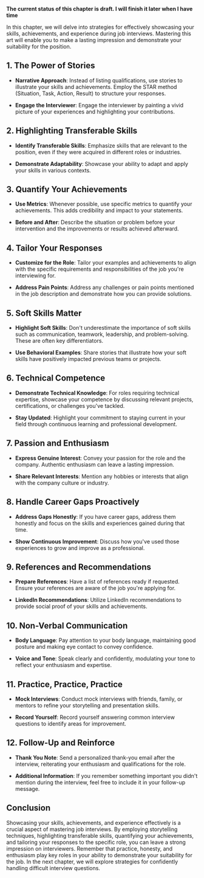 **The current status of this chapter is draft. I will finish it later when I have time**

In this chapter, we will delve into strategies for effectively showcasing your skills, achievements, and experience during job interviews. Mastering this art will enable you to make a lasting impression and demonstrate your suitability for the position.

**1. The Power of Stories**
---------------------------

* **Narrative Approach**: Instead of listing qualifications, use stories to illustrate your skills and achievements. Employ the STAR method (Situation, Task, Action, Result) to structure your responses.

* **Engage the Interviewer**: Engage the interviewer by painting a vivid picture of your experiences and highlighting your contributions.

**2. Highlighting Transferable Skills**
---------------------------------------

* **Identify Transferable Skills**: Emphasize skills that are relevant to the position, even if they were acquired in different roles or industries.

* **Demonstrate Adaptability**: Showcase your ability to adapt and apply your skills in various contexts.

**3. Quantify Your Achievements**
---------------------------------

* **Use Metrics**: Whenever possible, use specific metrics to quantify your achievements. This adds credibility and impact to your statements.

* **Before and After**: Describe the situation or problem before your intervention and the improvements or results achieved afterward.

**4. Tailor Your Responses**
----------------------------

* **Customize for the Role**: Tailor your examples and achievements to align with the specific requirements and responsibilities of the job you're interviewing for.

* **Address Pain Points**: Address any challenges or pain points mentioned in the job description and demonstrate how you can provide solutions.

**5. Soft Skills Matter**
-------------------------

* **Highlight Soft Skills**: Don't underestimate the importance of soft skills such as communication, teamwork, leadership, and problem-solving. These are often key differentiators.

* **Use Behavioral Examples**: Share stories that illustrate how your soft skills have positively impacted previous teams or projects.

**6. Technical Competence**
---------------------------

* **Demonstrate Technical Knowledge**: For roles requiring technical expertise, showcase your competence by discussing relevant projects, certifications, or challenges you've tackled.

* **Stay Updated**: Highlight your commitment to staying current in your field through continuous learning and professional development.

**7. Passion and Enthusiasm**
-----------------------------

* **Express Genuine Interest**: Convey your passion for the role and the company. Authentic enthusiasm can leave a lasting impression.

* **Share Relevant Interests**: Mention any hobbies or interests that align with the company culture or industry.

**8. Handle Career Gaps Proactively**
-------------------------------------

* **Address Gaps Honestly**: If you have career gaps, address them honestly and focus on the skills and experiences gained during that time.

* **Show Continuous Improvement**: Discuss how you've used those experiences to grow and improve as a professional.

**9. References and Recommendations**
-------------------------------------

* **Prepare References**: Have a list of references ready if requested. Ensure your references are aware of the job you're applying for.

* **LinkedIn Recommendations**: Utilize LinkedIn recommendations to provide social proof of your skills and achievements.

**10. Non-Verbal Communication**
--------------------------------

* **Body Language**: Pay attention to your body language, maintaining good posture and making eye contact to convey confidence.

* **Voice and Tone**: Speak clearly and confidently, modulating your tone to reflect your enthusiasm and expertise.

**11. Practice, Practice, Practice**
------------------------------------

* **Mock Interviews**: Conduct mock interviews with friends, family, or mentors to refine your storytelling and presentation skills.

* **Record Yourself**: Record yourself answering common interview questions to identify areas for improvement.

**12. Follow-Up and Reinforce**
-------------------------------

* **Thank You Note**: Send a personalized thank-you email after the interview, reiterating your enthusiasm and qualifications for the role.

* **Additional Information**: If you remember something important you didn't mention during the interview, feel free to include it in your follow-up message.

**Conclusion**
--------------

Showcasing your skills, achievements, and experience effectively is a crucial aspect of mastering job interviews. By employing storytelling techniques, highlighting transferable skills, quantifying your achievements, and tailoring your responses to the specific role, you can leave a strong impression on interviewers. Remember that practice, honesty, and enthusiasm play key roles in your ability to demonstrate your suitability for the job. In the next chapter, we will explore strategies for confidently handling difficult interview questions.
